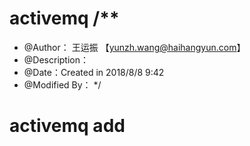 # activemq /**
* @Author： 王运振 【yunzh.wang@haihangyun.com】
* @Description：
* @Date：Created in 2018/8/8 9:42
* @Modified By：
*/

# activemq add
